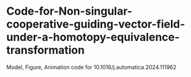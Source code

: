 # Code-for-Non-singular-cooperative-guiding-vector-field-under-a-homotopy-equivalence-transformation
Model, Figure, Animation code for 10.1016/j.automatica.2024.111962
